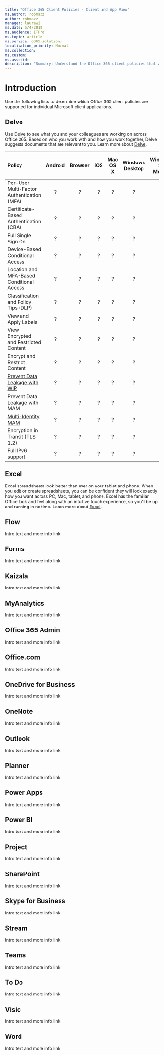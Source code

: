 ```yaml
---
title: "Office 365 Client Policies - Client and App View"
ms.author: robmazz
author: robmazz
manager: laurawi
ms.date: 5/4/2018
ms.audience: ITPro
ms.topic: article
ms.service: o365-solutions
localization_priority: Normal
ms.collection: 
ms.custom: 
ms.assetid: 
description: "Summary: Understand the Office 365 client policies that are supported by Android, browsers, iOS, Mac OS X, Windows, and Windows Mobile."
---
```


# Introduction
Use the following lists to determine which Office 365 client policies are supported for individual Microsoft client applications.

## Delve
Use Delve to see what you and your colleagues are working on across Office 365. Based on who you work with and how you work together, Delve suggests documents that are relevant to you. Learn more about [Delve](https://support.office.com/en-us/article/What-is-Office-Delve-1315665a-c6af-4409-a28d-49f8916878ca).

|**Policy**|**Android**|**Browser**|**iOS**|**Mac OS X**|**Windows Desktop**|**Windows 10 Mobile**|**Windows 10 Modern Apps**|
|:-----|:-----:|:------:|:------:|:-----:|:-----:|:-----:|:-----:|
| Per-User Multi-Factor Authentication (MFA) | ? | ? | ? | ? | ? | ? | ? |
| Certificate-Based Authentication (CBA) | ? | ? | ? | ? | ? | ? | ? |
| Full Single Sign On | ? | ? | ? | ? | ? | ? | ? |
| Device-Based Conditional Access | ? | ? | ? | ? | ? | ? | ? |
| Location and MFA-Based Conditional Access | ? | ? | ? | ? | ? | ? | ? |
| Classification and Policy Tips (DLP) | ? | ? | ? | ? | ? | ? | ? |
| View and Apply Labels | ? | ? | ? | ? | ? | ? | ? |
| View Encrypted and Restricted Content | ? | ? | ? | ? | ? | ? | ? |
| Encrypt and Restrict Content | ? | ? | ? | ? | ? | ? | ? |
| [Prevent Data Leakage with WIP](https://docs.microsoft.com/en-us/windows/security/information-protection/windows-information-protection/protect-enterprise-data-using-wip) | ? | ? | ? | ? | ? | ? | ? |
| Prevent Data Leakage with MAM | ? | ? | ? | ? | ? | ? | ? |
| [Multi-Identity MAM](https://docs.microsoft.com/en-us/enterprise-mobility-security/solutions/fasttrack-how-to-use-apps-with-multi-identity-support) | ? | ? | ? | ? | ? | ? | ? |
| Encryption in Transit (TLS 1.2) | ? | ? | ? | ? | ? | ? | ? |
| Full IPv6 support | ? | ? | ? | ? | ? | ? | ? |

## Excel
Excel spreadsheets look better than ever on your tablet and phone. When you edit or create spreadsheets, you can be confident they will look exactly how you want across PC, Mac, tablet, and phone. Excel has the familiar Office look and feel along with an intuitive touch experience, so you’ll be up and running in no time. Learn more about [Excel](https://support.office.com/en-us/excel).

## Flow
Intro text and more info link.

## Forms
Intro text and more info link.

## Kaizala
Intro text and more info link.

## MyAnalytics
Intro text and more info link.

## Office 365 Admin
Intro text and more info link.

## Office.com
Intro text and more info link.

## OneDrive for Business
Intro text and more info link.

## OneNote
Intro text and more info link.

## Outlook
Intro text and more info link.

## Planner
Intro text and more info link.

## Power Apps
Intro text and more info link.

## Power BI
Intro text and more info link.

## Project
Intro text and more info link.

## SharePoint
Intro text and more info link.

## Skype for Business
Intro text and more info link.

## Stream
Intro text and more info link.

## Teams
Intro text and more info link.

## To Do
Intro text and more info link.

## Visio
Intro text and more info link.

## Word
Intro text and more info link.



